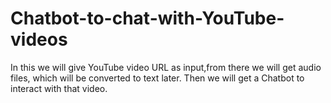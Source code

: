 # Chatbot-to-chat-with-YouTube-videos
In this we will give YouTube video URL as input,from there we will get audio files, which will be converted to text later.
Then we will get a Chatbot to interact with that video.
